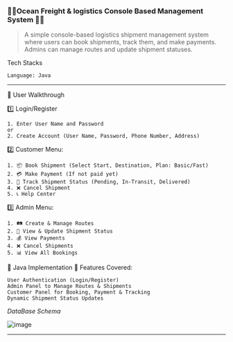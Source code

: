### 🚢🌊**Ocean Freight & logistics Console Based Management System** 🌊🚢

>A simple console-based logistics shipment management system where users can book shipments, track them, and make payments. Admins can manage routes and update shipment statuses.

Tech Stacks

```
Language: Java

```
---

🔹 User Walkthrough<br>

1️⃣ Login/Register<br>

    
    1. Enter User Name and Password
    or
    2. Create Account (User Name, Password, Phone Number, Address)

2️⃣ Customer Menu:

    1. 📦 Book Shipment (Select Start, Destination, Plan: Basic/Fast)
    2. 💳 Make Payment (If not paid yet)
    3. 🚚 Track Shipment Status (Pending, In-Transit, Delivered)
    4. ❌ Cancel Shipment
    5. 📞 Help Center

3️⃣ Admin Menu:

    1. 🛤 Create & Manage Routes
    2. 📜 View & Update Shipment Status
    3. 💰 View Payments
    4. ❌ Cancel Shipments
    5. 📊 View All Bookings

🔹 Java Implementation
📌 Features Covered:

    User Authentication (Login/Register)
    Admin Panel to Manage Routes & Shipments
    Customer Panel for Booking, Payment & Tracking
    Dynamic Shipment Status Updates

*DataBase Schema*

![image](https://github.com/user-attachments/assets/59abb4f6-04ad-47a7-83d0-d68fc2a6a491)

---


